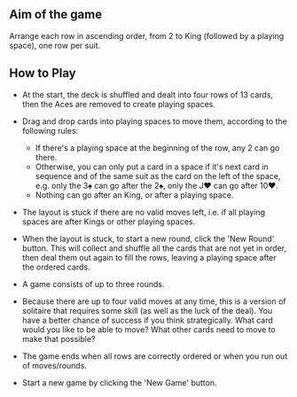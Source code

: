## Aim of the game
Arrange each row in ascending order, from 2 to King (followed by a playing space), one row per suit.

## How to Play

- At the start, the deck is shuffled and dealt into four rows of 13 cards, then the Aces are removed to create playing spaces.

- Drag and drop cards into playing spaces to move them, according to the following rules:

    - If there's a playing space at the beginning of the row, any 2 can go there.
    - Otherwise, you can only put a card in a space if it's next card in sequence and of the same suit as the card on the left of the space, e.g. only the 3♠️ can go after the 2♠️, only the J♥️ can go after 10♥️.
    - Nothing can go after an King, or after a playing space.

- The layout is stuck if there are no valid moves left, i.e. if all playing spaces are after Kings or other playing spaces.

- When the layout is stuck, to start a new round, click the 'New Round' button. This will collect and shuffle all the cards that are not yet in order, then deal them out again to fill the rows, leaving a playing space after the ordered cards.

- A game consists of up to three rounds.

- Because there are up to four valid moves at any time, this is a version of solitaire that requires some skill (as well as the luck of the deal). You have a better chance of success if you think strategically. What card would you like to be able to move? What other cards need to move to make that possible?

- The game ends when all rows are correctly ordered or when you run out of moves/rounds.

- Start a new game by clicking the 'New Game' button.
